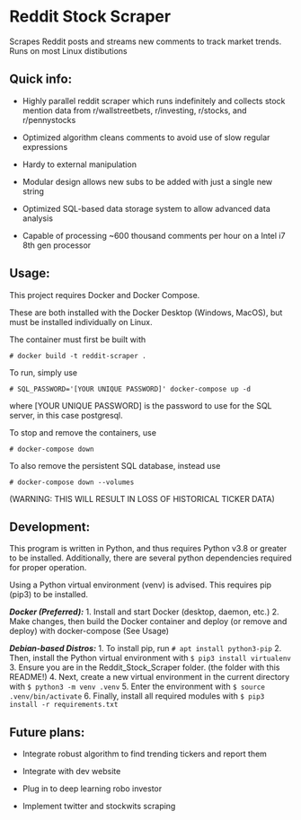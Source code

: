 ﻿# Reddit Stock Scraper
Scrapes Reddit posts and streams new comments to track market trends.
Runs on most Linux distibutions

## Quick info:
  - Highly parallel reddit scraper which runs indefinitely and collects stock mention data from r/wallstreetbets, r/investing, r/stocks, and r/pennystocks
  
  - Optimized algorithm cleans comments to avoid use of slow regular expressions
  
  - Hardy to external manipulation
  
  - Modular design allows new subs to be added with just a single new string
  
  - Optimized SQL-based data storage system to allow advanced data analysis
  
  - Capable of processing ~600 thousand comments per hour on a Intel i7 8th gen processor
  
## Usage:
  This project requires Docker and Docker Compose.

  These are both installed with the Docker Desktop (Windows, MacOS), but must be installed individually on Linux.

  The container must first be built with 
  ```
  # docker build -t reddit-scraper .
  ```

  To run, simply use 
  ```
  # SQL_PASSWORD='[YOUR UNIQUE PASSWORD]' docker-compose up -d
  ```
  where [YOUR UNIQUE PASSWORD] is the password to use for the SQL server, in this case postgresql.

  To stop and remove the containers, use 
  ```
  # docker-compose down
  ```

  To also remove the persistent SQL database, instead use 
  ```
  # docker-compose down --volumes
  ```
  (WARNING: THIS WILL RESULT IN LOSS OF HISTORICAL TICKER DATA)

## Development:
  This program is written in Python, and thus requires Python v3.8 or greater to be installed. Additionally, there are several python dependencies required for proper operation.

  Using a Python virtual environment (venv) is advised. This requires pip (pip3) to be installed.

  ***Docker (Preferred):***
    1. Install and start Docker (desktop, daemon, etc.)
    2. Make changes, then build the Docker container and deploy (or remove and deploy) with docker-compose (See Usage)

  ***Debian-based Distros:***
    1. To install pip, run ```# apt install python3-pip```
    2. Then, install the Python virtual environment with ```$ pip3 install virtualenv```
    3. Ensure you are in the Reddit_Stock_Scraper folder. (the folder with this README!) 
    4. Next, create a new virtual environment in the current directory with ```$ python3 -m venv .venv```
    5. Enter the environment with ```$ source .venv/bin/activate```
    6. Finally, install all required modules with ```$ pip3 install -r requirements.txt```
    
## Future plans:
  - Integrate robust algorithm to find trending tickers and report them
  
  - Integrate with dev website
  
  - Plug in to deep learning robo investor
  
  - Implement twitter and stockwits scraping
